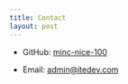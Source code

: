 ```yaml
---
title: Contact
layout: post
---
```


- GitHub: [minc-nice-100](https://github.com/minc-nice-100/)

- Email: [admin@itedev.com](mailto:admin@itedev.com)
